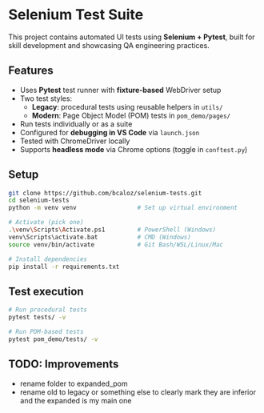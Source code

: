 # Selenium Test Suite
This project contains automated UI tests using **Selenium + Pytest**, built for skill development and showcasing QA engineering practices.

## Features

- Uses **Pytest** test runner with **fixture-based** WebDriver setup
- Two test styles:
    - **Legacy**: procedural tests using reusable helpers in `utils/`
    - **Modern**: Page Object Model (POM) tests in `pom_demo/pages/`
- Run tests individually or as a suite
- Configured for **debugging in VS Code** via `launch.json`
- Tested with ChromeDriver locally
- Supports **headless mode** via Chrome options (toggle in `conftest.py`)

## Setup

```bash
git clone https://github.com/bcaloz/selenium-tests.git
cd selenium-tests
python -m venv venv                 # Set up virtual environment

# Activate (pick one)
.\venv\Scripts\Activate.ps1         # PowerShell (Windows)
venv\Scripts\activate.bat           # CMD (Windows)
source venv/bin/activate            # Git Bash/WSL/Linux/Mac

# Install dependencies
pip install -r requirements.txt     
```

## Test execution
```bash
# Run procedural tests
pytest tests/ -v

# Run POM-based tests
pytest pom_demo/tests/ -v
```

## TODO: Improvements
* rename folder to expanded_pom
* rename old to legacy or something else to clearly mark they are inferior and the expanded is my main one